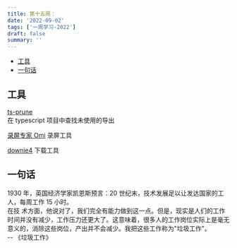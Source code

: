 ```yaml
---
title: 第十五周：
date: '2022-09-02'
tags: ['一周学习-2022']
draft: false
summary: ''
---
```


- [工具](#工具)
- [一句话](#一句话)

## 工具

[ts-prune](https://github.com/nadeesha/ts-prune)  
在 typescript 项目中查找未使用的导出

[录屏专家 Omi](https://apps.apple.com/cn/app/%E5%BD%95%E5%B1%8F%E4%B8%93%E5%AE%B6omi-%E5%B1%8F%E5%B9%95%E5%BD%95%E5%88%B6%E5%B7%A5%E5%85%B7/id1592987853?mt=12)
录屏工具

[downie4](https://software.charliemonroe.net/downie/)
下载工具

## 一句话

1930 年，英国经济学家凯恩斯预言：20 世纪末，技术发展足以让发达国家的工人，每周工作 15 小时。  
在技 ​​ 术方面，他说对了，我们完全有能力做到这一点。但是，现实是人们的工作时间并没有减少，工作压力还更大了。这意味着，很多人的工作岗位实际上是毫无意义的，消除这些岗位，产出并不会减少。我把这些工作称为"垃圾工作"。  
-- 《垃圾工作》
